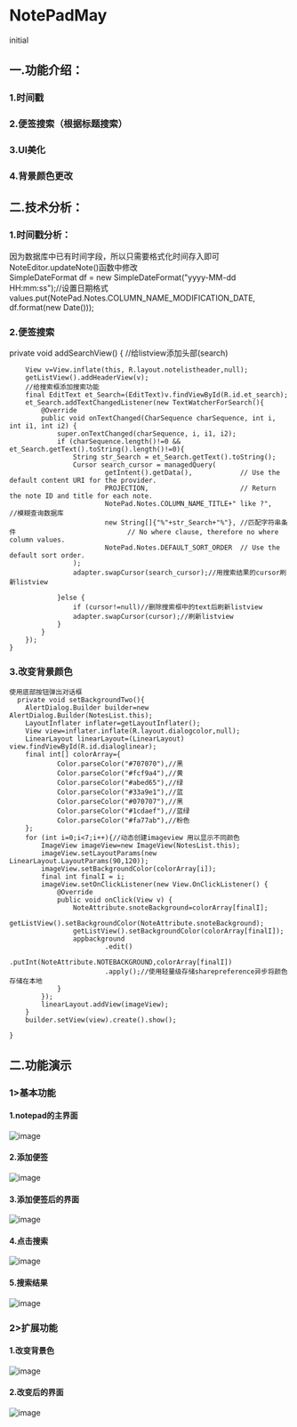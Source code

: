 # NotePadMay
initial
## 一.功能介绍：
### 1.时间戳</br>
### 2.便签搜索（根据标题搜索）</br>
### 3.UI美化</br>
### 4.背景颜色更改</br>
## 二.技术分析：
### 1.时间戳分析：</br>
因为数据库中已有时间字段，所以只需要格式化时间存入即可</br>
NoteEditor.updateNote()函数中修改</br>
        SimpleDateFormat df = new SimpleDateFormat("yyyy-MM-dd HH:mm:ss");//设置日期格式</br>
        values.put(NotePad.Notes.COLUMN_NAME_MODIFICATION_DATE, df.format(new Date()));
 ### 2.便签搜索
   private void addSearchView() 
   {
        //给listview添加头部(search)
        
        View v=View.inflate(this, R.layout.notelistheader,null);
        getListView().addHeaderView(v);
        //给搜索框添加搜索功能
        final EditText et_Search=(EditText)v.findViewById(R.id.et_search);
        et_Search.addTextChangedListener(new TextWatcherForSearch(){
            @Override
            public void onTextChanged(CharSequence charSequence, int i, int i1, int i2) {
                super.onTextChanged(charSequence, i, i1, i2);
                if (charSequence.length()!=0 && et_Search.getText().toString().length()!=0){
                    String str_Search = et_Search.getText().toString();
                    Cursor search_cursor = managedQuery(
                            getIntent().getData(),            // Use the default content URI for the provider.
                            PROJECTION,                       // Return the note ID and title for each note.
                            NotePad.Notes.COLUMN_NAME_TITLE+" like ?",     //模糊查询数据库
                            new String[]{"%"+str_Search+"%"}, //匹配字符串条件                            // No where clause, therefore no where column values.
                            NotePad.Notes.DEFAULT_SORT_ORDER  // Use the default sort order.
                    );
                    adapter.swapCursor(search_cursor);//用搜索结果的cursor刷新listview

                }else {
                    if (cursor!=null)//删除搜索框中的text后刷新listview
                    adapter.swapCursor(cursor);//刷新listview
                }
            }
        });
    }
 ### 3.改变背景颜色
    使用底部按钮弹出对话框
      private void setBackgroundTwo(){
        AlertDialog.Builder builder=new AlertDialog.Builder(NotesList.this);
        LayoutInflater inflater=getLayoutInflater();
        View view=inflater.inflate(R.layout.dialogcolor,null);
        LinearLayout linearLayout=(LinearLayout) view.findViewById(R.id.dialoglinear);
        final int[] colorArray={
                Color.parseColor("#707070"),//黑
                Color.parseColor("#fcf9a4"),//黄
                Color.parseColor("#abed65"),//绿
                Color.parseColor("#33a9e1"),//蓝
                Color.parseColor("#070707"),//黑
                Color.parseColor("#1cdaef"),//蓝绿
                Color.parseColor("#fa77ab"),//粉色
        };
        for (int i=0;i<7;i++){//动态创建imageview 用以显示不同颜色
            ImageView imageView=new ImageView(NotesList.this);
            imageView.setLayoutParams(new LinearLayout.LayoutParams(90,120));
            imageView.setBackgroundColor(colorArray[i]);
            final int finalI = i;
            imageView.setOnClickListener(new View.OnClickListener() {
                @Override
                public void onClick(View v) {
                    NoteAttribute.snoteBackground=colorArray[finalI];
                    getListView().setBackgroundColor(NoteAttribute.snoteBackground);
                    getListView().setBackgroundColor(colorArray[finalI]);
                    appbackground
                            .edit()
                            .putInt(NoteAttribute.NOTEBACKGROUND,colorArray[finalI])
                            .apply();//使用轻量级存储sharepreference异步将颜色存储在本地
                }
            });
            linearLayout.addView(imageView);
        }
        builder.setView(view).create().show();

    }
## 二.功能演示
### 1>基本功能
#### 1.notepad的主界面</br>
![image](https://github.com/Incredible-May/NotePadMay/blob/master/image/notepad%E4%B8%BB%E7%95%8C%E9%9D%A2.png)
</br>
#### 2.添加便签
![image](https://github.com/Incredible-May/NotePadMay/blob/master/image/%E6%B7%BB%E5%8A%A0%E4%BE%BF%E7%AD%BE.png)
#### 3.添加便签后的界面
![image](https://github.com/Incredible-May/NotePadMay/blob/master/image/%E6%B7%BB%E5%8A%A0%E5%90%8E%E7%9A%84%E7%95%8C%E9%9D%A2.png)
#### 4.点击搜索
![image](https://github.com/Incredible-May/NotePadMay/blob/master/image/%E7%82%B9%E5%87%BB%E6%90%9C%E7%B4%A2.png)
#### 5.搜索结果
![image](https://github.com/Incredible-May/NotePadMay/blob/master/image/%E6%90%9C%E7%B4%A2%E7%BB%93%E6%9E%9C.png)
### 2>扩展功能
#### 1.改变背景色
![image](https://github.com/Incredible-May/NotePadMay/blob/master/image/%E9%80%89%E6%8B%A9%E8%83%8C%E6%99%AF%E8%89%B2.png)
#### 2.改变后的界面
![image](https://github.com/Incredible-May/NotePadMay/blob/master/image/%E6%94%B9%E5%8F%98%E8%83%8C%E6%99%AF%E8%89%B2.png)
